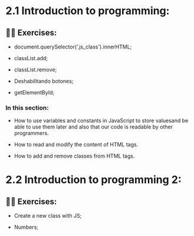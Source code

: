 # 2.1 Introduction to programming:

## 👨‍💻 Exercises:

- document.querySelector('.js_class').innerHTML;

- classList.add;

- classList.remove;

- Deshabilitando botones;

- getElementById;

### In this section:

- How to use variables and constants in JavaScript to store values ​​and be able to use them later and also that our code is readable by other programmers.

- How to read and modify the content of HTML tags.
- How to add and remove classes from HTML tags.

# 2.2 Introduction to programming 2:

## 👨‍💻 Exercises:

- Create a new class with JS;

- Numbers;

